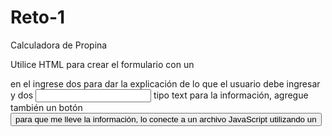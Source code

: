 # Reto-1

Calculadora de Propina 

Utilice HTML para crear el formulario con un <form> en el ingrese dos <label> para dar la explicación de lo que el usuario debe ingresar y dos <input> tipo text para la información, agregue también un botón <button> para que me lleve la información, lo conecte a un archivo JavaScript utilizando un <script> y darle las funcionalidades haciendo las operaciones y para un mejor aspecto visual lo conecte a CSS y le di estilo haciendo uso de las etiquetas.
